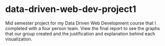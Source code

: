 # data-driven-web-dev-project1
Mid semester project for my Data Driven Web Development course that I completed with a four person team. View the final report to see the graphs that our group created and the justification and explanation behind each visualization.
